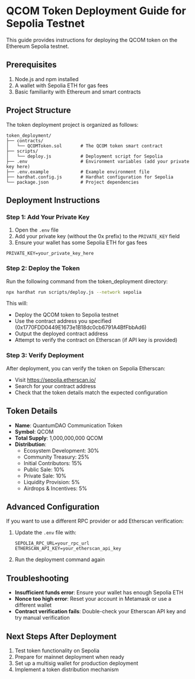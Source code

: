 # QCOM Token Deployment Guide for Sepolia Testnet

This guide provides instructions for deploying the QCOM token on the Ethereum Sepolia testnet.

## Prerequisites

1. Node.js and npm installed
2. A wallet with Sepolia ETH for gas fees
3. Basic familiarity with Ethereum and smart contracts

## Project Structure

The token deployment project is organized as follows:

```
token_deployment/
├── contracts/
│   └── QCOMToken.sol       # The QCOM token smart contract
├── scripts/
│   └── deploy.js           # Deployment script for Sepolia
├── .env                    # Environment variables (add your private key here)
├── .env.example            # Example environment file
├── hardhat.config.js       # Hardhat configuration for Sepolia
└── package.json            # Project dependencies
```

## Deployment Instructions

### Step 1: Add Your Private Key

1. Open the `.env` file
2. Add your private key (without the 0x prefix) to the `PRIVATE_KEY` field
3. Ensure your wallet has some Sepolia ETH for gas fees

```
PRIVATE_KEY=your_private_key_here
```

### Step 2: Deploy the Token

Run the following command from the token_deployment directory:

```bash
npx hardhat run scripts/deploy.js --network sepolia
```

This will:
- Deploy the QCOM token to Sepolia testnet
- Use the contract address you specified (0x1770FDD0449E1673e1B18dc0cb6791A4BfFbbAd6)
- Output the deployed contract address
- Attempt to verify the contract on Etherscan (if API key is provided)

### Step 3: Verify Deployment

After deployment, you can verify the token on Sepolia Etherscan:
- Visit https://sepolia.etherscan.io/
- Search for your contract address
- Check that the token details match the expected configuration

## Token Details

- **Name**: QuantumDAO Communication Token
- **Symbol**: QCOM
- **Total Supply**: 1,000,000,000 QCOM
- **Distribution**:
  - Ecosystem Development: 30%
  - Community Treasury: 25%
  - Initial Contributors: 15%
  - Public Sale: 10%
  - Private Sale: 10%
  - Liquidity Provision: 5%
  - Airdrops & Incentives: 5%

## Advanced Configuration

If you want to use a different RPC provider or add Etherscan verification:

1. Update the `.env` file with:
   ```
   SEPOLIA_RPC_URL=your_rpc_url
   ETHERSCAN_API_KEY=your_etherscan_api_key
   ```

2. Run the deployment command again

## Troubleshooting

- **Insufficient funds error**: Ensure your wallet has enough Sepolia ETH
- **Nonce too high error**: Reset your account in Metamask or use a different wallet
- **Contract verification fails**: Double-check your Etherscan API key and try manual verification

## Next Steps After Deployment

1. Test token functionality on Sepolia
2. Prepare for mainnet deployment when ready
3. Set up a multisig wallet for production deployment
4. Implement a token distribution mechanism
